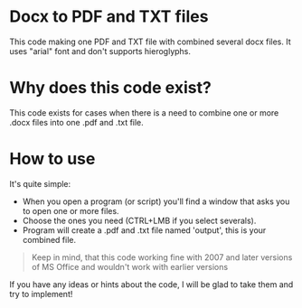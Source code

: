 # Docx to PDF and TXT files

This code making one PDF and TXT file with combined several docx files.
It uses "arial" font and don't supports hieroglyphs.

# Why does this code exist?

This code exists for cases when there is a need to combine one or more .docx files into one .pdf and .txt file.

# How to use

It's quite simple: 
- When you open a program (or script) you'll find a window that asks you to open one or more files. 
- Choose the ones you need (CTRL+LMB if you select severals). 
- Program will create a .pdf and .txt file named 'output', this is your combined file. 
> Keep in mind, that this code working fine with 2007 and later versions of MS Office and wouldn't work with earlier versions


If you have any ideas or hints about the code, I will be glad to take them and try to implement! 